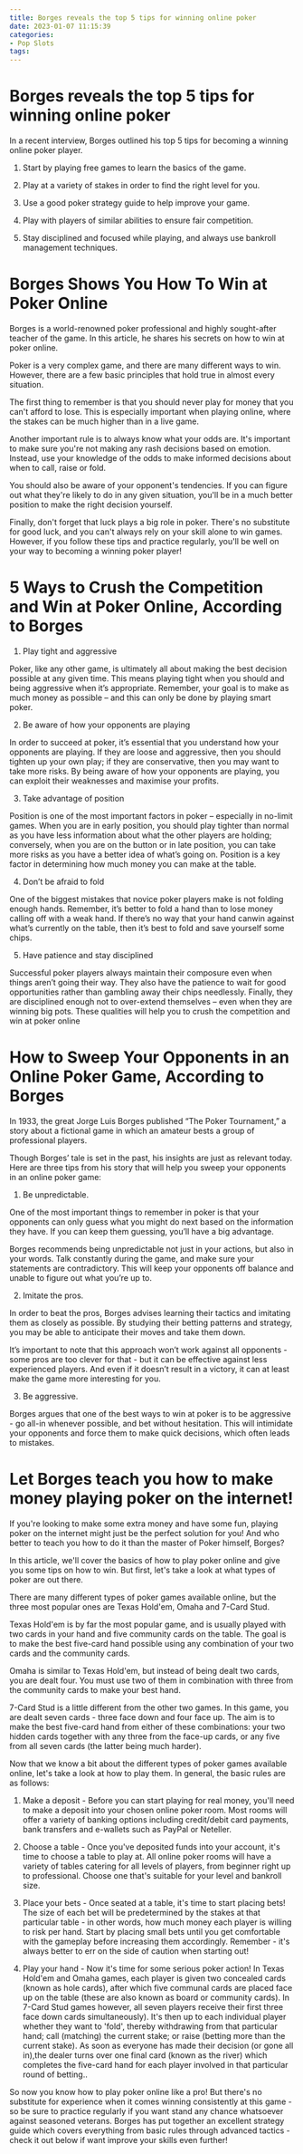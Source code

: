 ```yaml
---
title: Borges reveals the top 5 tips for winning online poker
date: 2023-01-07 11:15:39
categories:
- Pop Slots
tags:
---
```



#  Borges reveals the top 5 tips for winning online poker

In a recent interview, Borges outlined his top 5 tips for becoming a winning online poker player.

1. Start by playing free games to learn the basics of the game.

2. Play at a variety of stakes in order to find the right level for you.

3. Use a good poker strategy guide to help improve your game.

4. Play with players of similar abilities to ensure fair competition.

5. Stay disciplined and focused while playing, and always use bankroll management techniques.

#  Borges Shows You How To Win at Poker Online

Borges is a world-renowned poker professional and highly sought-after teacher of the game. In this article, he shares his secrets on how to win at poker online.

Poker is a very complex game, and there are many different ways to win. However, there are a few basic principles that hold true in almost every situation.

The first thing to remember is that you should never play for money that you can't afford to lose. This is especially important when playing online, where the stakes can be much higher than in a live game.

Another important rule is to always know what your odds are. It's important to make sure you're not making any rash decisions based on emotion. Instead, use your knowledge of the odds to make informed decisions about when to call, raise or fold.

You should also be aware of your opponent's tendencies. If you can figure out what they're likely to do in any given situation, you'll be in a much better position to make the right decision yourself.

Finally, don't forget that luck plays a big role in poker. There's no substitute for good luck, and you can't always rely on your skill alone to win games. However, if you follow these tips and practice regularly, you'll be well on your way to becoming a winning poker player!

#  5 Ways to Crush the Competition and Win at Poker Online, According to Borges

1. Play tight and aggressive

Poker, like any other game, is ultimately all about making the best decision possible at any given time. This means playing tight when you should and being aggressive when it’s appropriate. Remember, your goal is to make as much money as possible – and this can only be done by playing smart poker.

2. Be aware of how your opponents are playing

In order to succeed at poker, it’s essential that you understand how your opponents are playing. If they are loose and aggressive, then you should tighten up your own play; if they are conservative, then you may want to take more risks. By being aware of how your opponents are playing, you can exploit their weaknesses and maximise your profits.

3. Take advantage of position

Position is one of the most important factors in poker – especially in no-limit games. When you are in early position, you should play tighter than normal as you have less information about what the other players are holding; conversely, when you are on the button or in late position, you can take more risks as you have a better idea of what’s going on. Position is a key factor in determining how much money you can make at the table.

4. Don’t be afraid to fold

One of the biggest mistakes that novice poker players make is not folding enough hands. Remember, it’s better to fold a hand than to lose money calling off with a weak hand. If there’s no way that your hand canwin against what’s currently on the table, then it’s best to fold and save yourself some chips.

5. Have patience and stay disciplined

Successful poker players always maintain their composure even when things aren’t going their way. They also have the patience to wait for good opportunities rather than gambling away their chips needlessly. Finally, they are disciplined enough not to over-extend themselves – even when they are winning big pots. These qualities will help you to crush the competition and win at poker online

#  How to Sweep Your Opponents in an Online Poker Game, According to Borges

In 1933, the great Jorge Luis Borges published “The Poker Tournament,” a story about a fictional game in which an amateur bests a group of professional players.

Though Borges’ tale is set in the past, his insights are just as relevant today. Here are three tips from his story that will help you sweep your opponents in an online poker game:

1. Be unpredictable.

One of the most important things to remember in poker is that your opponents can only guess what you might do next based on the information they have. If you can keep them guessing, you’ll have a big advantage.

Borges recommends being unpredictable not just in your actions, but also in your words. Talk constantly during the game, and make sure your statements are contradictory. This will keep your opponents off balance and unable to figure out what you’re up to.

2. Imitate the pros.

In order to beat the pros, Borges advises learning their tactics and imitating them as closely as possible. By studying their betting patterns and strategy, you may be able to anticipate their moves and take them down.

It’s important to note that this approach won’t work against all opponents - some pros are too clever for that - but it can be effective against less experienced players. And even if it doesn’t result in a victory, it can at least make the game more interesting for you.

3. Be aggressive.

Borges argues that one of the best ways to win at poker is to be aggressive - go all-in whenever possible, and bet without hesitation. This will intimidate your opponents and force them to make quick decisions, which often leads to mistakes.

#  Let Borges teach you how to make money playing poker on the internet!

If you're looking to make some extra money and have some fun, playing poker on the internet might just be the perfect solution for you! And who better to teach you how to do it than the master of Poker himself, Borges?

In this article, we'll cover the basics of how to play poker online and give you some tips on how to win. But first, let's take a look at what types of poker are out there.

There are many different types of poker games available online, but the three most popular ones are Texas Hold'em, Omaha and 7-Card Stud.

Texas Hold'em is by far the most popular game, and is usually played with two cards in your hand and five community cards on the table. The goal is to make the best five-card hand possible using any combination of your two cards and the community cards.

Omaha is similar to Texas Hold'em, but instead of being dealt two cards, you are dealt four. You must use two of them in combination with three from the community cards to make your best hand.

7-Card Stud is a little different from the other two games. In this game, you are dealt seven cards - three face down and four face up. The aim is to make the best five-card hand from either of these combinations: your two hidden cards together with any three from the face-up cards, or any five from all seven cards (the latter being much harder).

Now that we know a bit about the different types of poker games available online, let's take a look at how to play them. In general, the basic rules are as follows:

1. Make a deposit - Before you can start playing for real money, you'll need to make a deposit into your chosen online poker room. Most rooms will offer a variety of banking options including credit/debit card payments, bank transfers and e-wallets such as PayPal or Neteller.

2. Choose a table - Once you've deposited funds into your account, it's time to choose a table to play at. All online poker rooms will have a variety of tables catering for all levels of players, from beginner right up to professional. Choose one that's suitable for your level and bankroll size.

3. Place your bets - Once seated at a table, it's time to start placing bets! The size of each bet will be predetermined by the stakes at that particular table - in other words, how much money each player is willing to risk per hand. Start by placing small bets until you get comfortable with the gameplay before increasing them accordingly. Remember - it's always better to err on the side of caution when starting out!

4. Play your hand - Now it's time for some serious poker action! In Texas Hold'em and Omaha games, each player is given two concealed cards (known as hole cards), after which five communal cards are placed face up on the table (these are also known as board or community cards). In 7-Card Stud games however, all seven players receive their first three face down cards simultaneously). It's then up to each individual player whether they want to 'fold', thereby withdrawing from that particular hand; call (matching) the current stake; or raise (betting more than the current stake). As soon as everyone has made their decision (or gone all in),the dealer turns over one final card (known as the river) which completes the five-card hand for each player involved in that particular round of betting..



 So now you know how to play poker online like a pro! But there's no substitute for experience when it comes winning consistently at this game - so be sure to practice regularly if you want stand any chance whatsoever against seasoned veterans. Borges has put together an excellent strategy guide which covers everything from basic rules through advanced tactics - check it out below if want improve your skills even further!